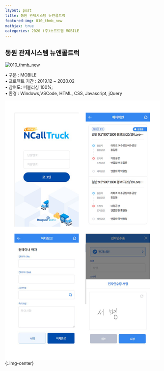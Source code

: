 ```yaml
---
layout: post
title: 동원 관제시스템 뉴엔콜트럭 
featured-img: 010_thmb_new
mathjax: true
categories: 2020 (주)소프트잼 MOBILE
---
```


## 동원 관제시스템 뉴엔콜트럭 

![010_thmb_new](/images/010_thmb_new.jpg)   

• 구분 : MOBILE  
• 프로젝트 기간 : 2019.12 ~ 2020.02  
• 참여도: 퍼블리싱 100%;  
• 환경 : Windows,VSCode, HTML, CSS, Javascript, jQuery  

![010_new_dongwon_list](/images/010_new_dongwon_list.png){:.img-center} 

